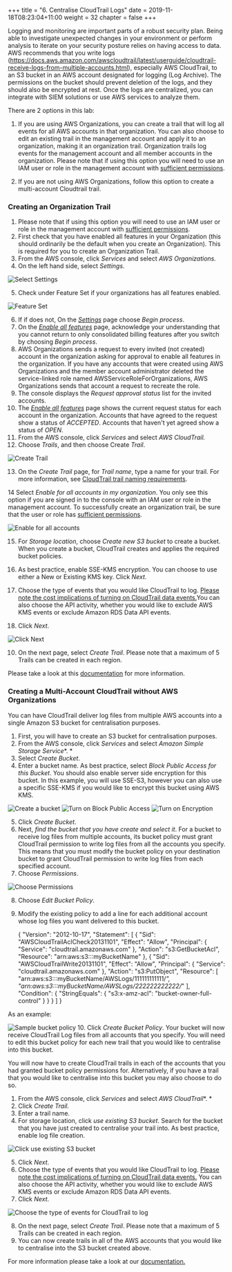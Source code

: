 +++
title = "6. Centralise CloudTrail Logs"
date = 2019-11-18T08:23:04+11:00
weight = 32
chapter = false
+++

Logging and monitoring are important parts of a robust security plan. Being able to investigate unexpected changes in your environment or perform analysis to iterate on your security posture relies on having access to data. AWS recommends that you write logs (https://docs.aws.amazon.com/awscloudtrail/latest/userguide/cloudtrail-receive-logs-from-multiple-accounts.html), especially AWS CloudTrail, to an S3 bucket in an AWS account designated for logging (Log Archive). The permissions on the bucket should prevent deletion of the logs, and they should also be encrypted at rest. Once the logs are centralized, you can integrate with SIEM solutions or use AWS services to analyze them. 

There are 2 options in this lab:

1. If you are using AWS Organizations, you can create a trail that will log all events for all AWS accounts in that organization. You can also choose to edit an existing trail in the management account and apply it to an organization, making it an organization trail. Organization trails log events for the management account and all member accounts in the organization. Please note that if using this option you will need to use an IAM user or role in the management account with [sufficient permissions](https://docs.aws.amazon.com/awscloudtrail/latest/userguide/creating-an-organizational-trail-prepare.html#org_trail_permissions).
    
2. If you are not using AWS Organizations, follow this option to create a multi-account Cloudtrail trail. 

### Creating an Organization Trail

1. Please note that if using this option you will need to use an IAM user or role in the management account with [sufficient permissions](https://docs.aws.amazon.com/awscloudtrail/latest/userguide/creating-an-organizational-trail-prepare.html#org_trail_permissions).
2. First check that you have enabled all features in your Organization (this should ordinarily be the default when you create an Organization). This is required for you to create an Organization Trail. 
3. From the AWS console, click *Services* and select *AWS Organizations.* 
4. On the left hand side, select *Settings*. 

![Select Settings](/images/Module-6-Image-1.png)

5. Check under Feature Set if your organizations has all features enabled. 

![Feature Set](/images/Module-6-Image-2.png)

6. If if does not, On the [*Settings*](https://console.aws.amazon.com/organizations/v2/home/settings) page choose *Begin process*.
7. On the [*Enable all features*](https://console.aws.amazon.com/organizations/v2/home/settings/enable-all-features) page, acknowledge your understanding that you cannot return to only consolidated billing features after you switch by choosing *Begin process*.
8. AWS Organizations sends a request to every invited (not created) account in the organization asking for approval to enable all features in the organization. If you have any accounts that were created using AWS Organizations and the member account administrator deleted the service-linked role named AWSServiceRoleForOrganizations, AWS Organizations sends that account a request to recreate the role.
9. The console displays the *Request approval status* list for the invited accounts.
10. The [*Enable all features*](https://console.aws.amazon.com/organizations/v2/home/settings/enable-all-features) page shows the current request status for each account in the organization. Accounts that have agreed to the request show a status of *ACCEPTED*. Accounts that haven't yet agreed show a status of *OPEN*.
11. From the AWS console, click *Services* and select *AWS CloudTrail.*
12. Choose *Trails*, and then choose Create *Trail*.

![Create Trail](/images/Module-6-Image-3.png)

13. On the *Create Trail* page, for *Trail name*, type a name for your trail. For more information, see [CloudTrail trail naming requirements](https://docs.aws.amazon.com/awscloudtrail/latest/userguide/cloudtrail-trail-naming-requirements.html).

14 Select *Enable for all accounts in my organization*. You only see this option if you are signed in to the console with an IAM user or role in the management account. To successfully create an organization trail, be sure that the user or role has [sufficient permissions](https://docs.aws.amazon.com/awscloudtrail/latest/userguide/creating-an-organizational-trail-prepare.html#org_trail_permissions).

![Enable for all accounts](/images/Module-6-Image-4.png)

15. For *Storage location*, choose *Create new S3 bucket* to create a bucket. When you create a bucket, CloudTrail creates and applies the required bucket policies.
    
16. As best practice, enable SSE-KMS encryption. You can choose to use either a New or Existing KMS key. Click *Next*. 

17. Choose the type of events that you would like CloudTrail to log. [Please note the cost implications of turning on CloudTrail data events.](https://docs.aws.amazon.com/awscloudtrail/latest/userguide/cloudtrail-trail-manage-costs.html)You can also choose the API activity, whether you would like to exclude AWS KMS events or exclude Amazon RDS Data API events. 
18. Click *Next*. 

![Click Next](/images/Module-6-Image-5.png)


10. On the next page, select *Create Trail*. Please note that a maximum of 5 Trails can be created in each region. 

Please take a look at this [documentation](https://docs.aws.amazon.com/awscloudtrail/latest/userguide/creating-an-organizational-trail-in-the-console.html) for more information.

### Creating a Multi-Account CloudTrail without AWS Organizations

You can have CloudTrail deliver log files from multiple AWS accounts into a single Amazon S3 bucket for centralisation purposes. 

1. First, you will have to create an S3 bucket for centralisation purposes. 
2. From the AWS console, click *Services* and select *Amazon Simple Storage Service**. *
3. Select *Create Bucket*. 
4. Enter a bucket name. As best practice, select *Block Public Access for this Bucket*. You should also enable server side encryption for this bucket. In this example, you will use SSE-S3, however you can also use a specific SSE-KMS if you would like to encrypt this bucket using AWS KMS. 

![Create a bucket](/images/Module-6-Image-6.png)
![Turn on Block Public Access](/images/Module-6-Image-7.png)
![Turn on Encryption](/images/Module-6-Image-8.png)

5. Click *Create Bucket*. 
6. Next, *find the bucket that you have create and select it*. For a bucket to receive log files from multiple accounts, its bucket policy must grant CloudTrail permission to write log files from all the accounts you specify. This means that you must modify the bucket policy on your destination bucket to grant CloudTrail permission to write log files from each specified account.
7. Choose *Permissions*. 

![Choose Permissions](/images/Module-6-Image-9.png)

8. Choose *Edit Bucket Policy*.
9. Modify the existing policy to add a line for each additional account whose log files you want delivered to this bucket. 

    {
    "Version": "2012-10-17",
    "Statement": [
    {
    "Sid": "AWSCloudTrailAclCheck20131101",
    "Effect": "Allow",
    "Principal": {
    "Service": "cloudtrail.amazonaws.com"
    },
    "Action": "s3:GetBucketAcl",
    "Resource": "arn:aws:s3:::myBucketName"
    },
    {
    "Sid": "AWSCloudTrailWrite20131101",
    "Effect": "Allow",
    "Principal": {
    "Service": "cloudtrail.amazonaws.com"
    },
    "Action": "s3:PutObject",
    "Resource": [
    "arn:aws:s3:::myBucketName/AWSLogs/111111111111/*",
    "arn:aws:s3:::myBucketName/AWSLogs/222222222222/*"
    ],
    "Condition": {
    "StringEquals": {
    "s3:x-amz-acl": "bucket-owner-full-control"
    }
    }
    }
    ]
    }

As an example: 

![Sample bucket policy](/images/Module-6-Image-10.png)
10. Click *Create Bucket Policy*. Your bucket will now receive CloudTrail Log files from all accounts that you specify. You will need to edit this bucket policy for each new trail that you would like to centralise into this bucket. 

You will now have to create CloudTrail trails in each of the accounts that you had granted bucket policy permissions for. Alternatively, if you have a trail that you would like to centralise into this bucket you may also choose to do so. 
1. From the AWS console, click *Services* and select *AWS CloudTrail**. *
2. Click *Create Trail.*
3. Enter a trail name. 
4. For storage location, click *use existing S3 bucket*. Search for the bucket that you have just created to centralise your trail into. As best practice, enable log file creation. 

![Click use existing S3 bucket](/images/Module-6-Image-11.png)

5. Click *Next*. 
6. Choose the type of events that you would like CloudTrail to log. [Please note the cost implications of turning on CloudTrail data events.](https://docs.aws.amazon.com/awscloudtrail/latest/userguide/cloudtrail-trail-manage-costs.html) You can also choose the API activity, whether you would like to exclude AWS KMS events or exclude Amazon RDS Data API events. 
3. Click *Next*. 

![Choose the type of events for CloudTrail to log](/images/Module-6-Image-11.png)

8. On the next page, select *Create Trail*. Please note that a maximum of 5 Trails can be created in each region. 
9. You can now create trails in all of the AWS accounts that you would like to centralise into the S3 bucket created above.

For more information please take a look at our [documentation.](https://docs.aws.amazon.com/awscloudtrail/latest/userguide/cloudtrail-receive-logs-from-multiple-accounts.html)